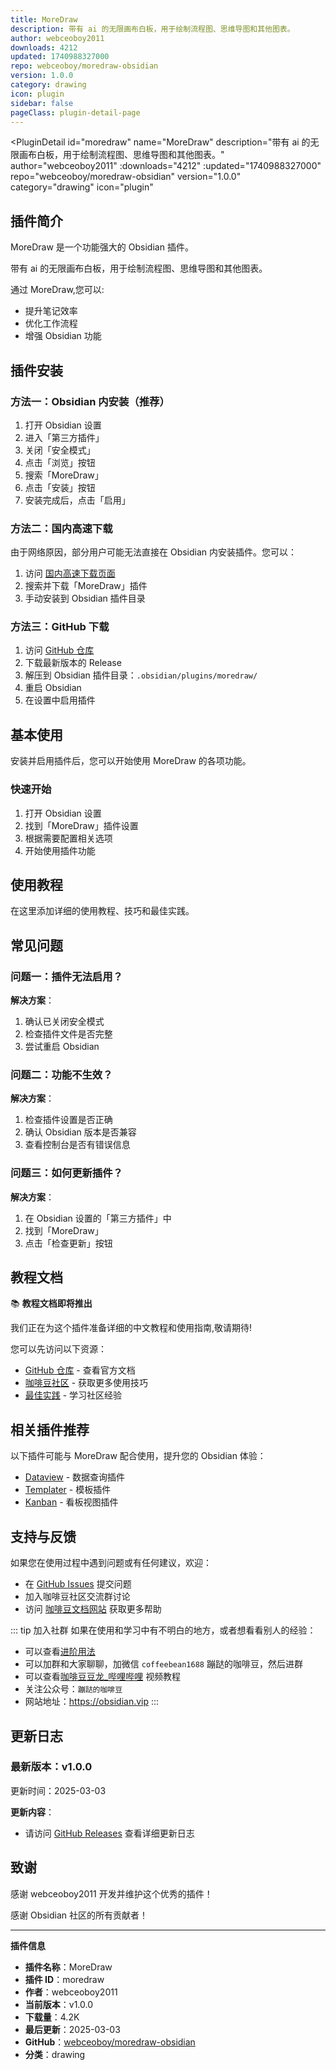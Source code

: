 ```yaml
---
title: MoreDraw
description: 带有 ai 的无限画布白板，用于绘制流程图、思维导图和其他图表。
author: webceoboy2011
downloads: 4212
updated: 1740988327000
repo: webceoboy/moredraw-obsidian
version: 1.0.0
category: drawing
icon: plugin
sidebar: false
pageClass: plugin-detail-page
---
```


<PluginDetail
  id="moredraw"
  name="MoreDraw"
  description="带有 ai 的无限画布白板，用于绘制流程图、思维导图和其他图表。"
  author="webceoboy2011"
  :downloads="4212"
  :updated="1740988327000"
  repo="webceoboy/moredraw-obsidian"
  version="1.0.0"
  category="drawing"
  icon="plugin"
>

<!-- AUTO_GENERATED_START -->
## 插件简介

MoreDraw 是一个功能强大的 Obsidian 插件。

带有 ai 的无限画布白板，用于绘制流程图、思维导图和其他图表。

通过 MoreDraw,您可以:

- 提升笔记效率
- 优化工作流程
- 增强 Obsidian 功能

<!-- AUTO_GENERATED_END -->

<!-- AUTO_GENERATED_START -->
## 插件安装

### 方法一：Obsidian 内安装（推荐）

1. 打开 Obsidian 设置
2. 进入「第三方插件」
3. 关闭「安全模式」
4. 点击「浏览」按钮
5. 搜索「MoreDraw」
6. 点击「安装」按钮
7. 安装完成后，点击「启用」

### 方法二：国内高速下载

由于网络原因，部分用户可能无法直接在 Obsidian 内安装插件。您可以：

1. 访问 [国内高速下载页面](/zh/documentation/obsidian-plugins-download.html)
2. 搜索并下载「MoreDraw」插件
3. 手动安装到 Obsidian 插件目录

### 方法三：GitHub 下载

1. 访问 [GitHub 仓库](https://github.com/webceoboy/moredraw-obsidian)
2. 下载最新版本的 Release
3. 解压到 Obsidian 插件目录：`.obsidian/plugins/moredraw/`
4. 重启 Obsidian
5. 在设置中启用插件

## 基本使用

安装并启用插件后，您可以开始使用 MoreDraw 的各项功能。

### 快速开始

1. 打开 Obsidian 设置
2. 找到「MoreDraw」插件设置
3. 根据需要配置相关选项
4. 开始使用插件功能

<!-- AUTO_GENERATED_END -->

<!-- CUSTOM_CONTENT_START:tutorial -->
## 使用教程

在这里添加详细的使用教程、技巧和最佳实践。

<!-- CUSTOM_CONTENT_END:tutorial -->

<!-- SHARED_CONTENT_START -->
## 常见问题

### 问题一：插件无法启用？

**解决方案**：
1. 确认已关闭安全模式
2. 检查插件文件是否完整
3. 尝试重启 Obsidian

### 问题二：功能不生效？

**解决方案**：
1. 检查插件设置是否正确
2. 确认 Obsidian 版本是否兼容
3. 查看控制台是否有错误信息

### 问题三：如何更新插件？

**解决方案**：
1. 在 Obsidian 设置的「第三方插件」中
2. 找到「MoreDraw」
3. 点击「检查更新」按钮

## 教程文档

📚 **教程文档即将推出**

我们正在为这个插件准备详细的中文教程和使用指南,敬请期待!

您可以先访问以下资源：
- [GitHub 仓库](https://github.com/webceoboy/moredraw-obsidian) - 查看官方文档
- [咖啡豆社区](/zh/bases/) - 获取更多使用技巧
- [最佳实践](/zh/best-practices/) - 学习社区经验

## 相关插件推荐

以下插件可能与 MoreDraw 配合使用，提升您的 Obsidian 体验：

- [Dataview](/zh/plugins/dataview.html) - 数据查询插件
- [Templater](/zh/plugins/templater-obsidian.html) - 模板插件
- [Kanban](/zh/plugins/obsidian-kanban.html) - 看板视图插件

## 支持与反馈

如果您在使用过程中遇到问题或有任何建议，欢迎：

- 在 [GitHub Issues](https://github.com/webceoboy/moredraw-obsidian/issues) 提交问题
- 加入咖啡豆社区交流群讨论
- 访问 [咖啡豆文档网站](https://obsidian.vip) 获取更多帮助

::: tip 加入社群
如果在使用和学习中有不明白的地方，或者想看看别人的经验：
- 可以查看[进阶用法](/zh/advanced)
- 可以加群和大家聊聊，加微信 `coffeebean1688` 蹦跶的咖啡豆，然后进群
- 可以查看[咖啡豆豆龙_哔哩哔哩](https://space.bilibili.com/618777356) 视频教程
- 关注公众号：`蹦跶的咖啡豆`
- 网站地址：https://obsidian.vip
:::
<!-- SHARED_CONTENT_END -->

<!-- AUTO_GENERATED_START -->
## 更新日志

### 最新版本：v1.0.0

更新时间：2025-03-03

**更新内容**：
- 请访问 [GitHub Releases](https://github.com/webceoboy/moredraw-obsidian/releases) 查看详细更新日志

## 致谢

感谢 webceoboy2011 开发并维护这个优秀的插件！

感谢 Obsidian 社区的所有贡献者！

---

**插件信息**
- **插件名称**：MoreDraw
- **插件 ID**：moredraw
- **作者**：webceoboy2011
- **当前版本**：v1.0.0
- **下载量**：4.2K
- **最后更新**：2025-03-03
- **GitHub**：[webceoboy/moredraw-obsidian](https://github.com/webceoboy/moredraw-obsidian)
- **分类**：drawing
<!-- AUTO_GENERATED_END -->

</PluginDetail>

